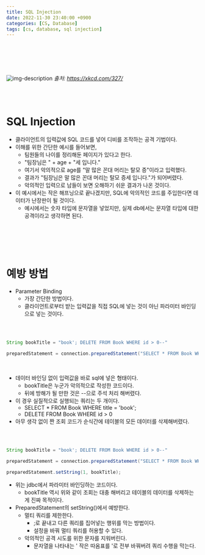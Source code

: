 ```yaml
---
title: SQL Injection
date: 2022-11-30 23:40:00 +0900
categories: [CS, Database]
tags: [cs, database, sql injection]
---
```


<br/>
<br/>
<br/>
<br/>

![img-description](asstes/img/posting/db/sql_injection-01.png)
_출처: https://xkcd.com/327/_

<br/>
<br/>

# SQL Injection

- 클라이언트의 입력값에 SQL 코드를 넣어 디비를 조작하는 공격 기법이다.
- 이해를 위한 간단한 예시를 들어보면,
  - 팀원들의 나이를 정리해둔 페이지가 있다고 한다.
  - "팀장님은 " + age + "세 입니다."
  - 여기서 악의적으로 age를 "말 많은 꼰대 머리는 탈모 증"이라고 입력했다.
  - 결과가 "팀장님은 말 많은 꼰대 머리는 탈모 증세 입니다."가 되어버렸다.
  - 악의적인 입력으로 남들이 보면 오해하기 쉬운 결과가 나온 것이다.
- 이 예시에서는 작은 해프닝으로 끝나겠지만, SQL에 악의적인 코드를 주입한다면 데이터가 난장판이 될 것이다.
  - 예시에서는 숫자 타입에 문자열을 넣었지만, 실제 db에서는 문자열 타입에 대한 공격이라고 생각하면 된다.

<br/>
<br/>
<br/>
<br/>

# 예방 방법

- Parameter Binding
  - 가장 간단한 방법이다.
  - 클라이언트로부터 받는 입력값을 직접 SQL에 넣는 것이 아닌 파라미터 바인딩으로 넣는 것이다.

<br/>

```java

String bookTitle = "book'; DELETE FROM Book WHERE id > 0--"

preparedStatement = connection.preparedStatement("SELECT * FROM Book WHERE title = '" + bookTitle + "'");

```

<br/>

- 데이터 바인딩 없이 입력값을 바로 sql에 넣은 형태이다.
  - bookTitle은 누군가 악의적으로 작성한 코드이다.
  - 뒤에 방해가 될 만한 것은 --으로 주석 처리 해버렸다.
- 이 경우 실질적으로 실행되는 쿼리는 두 개이다.
  - SELECT * FROM Book WHERE title = 'book';
  - DELETE FROM Book WHERE id > 0
- 아무 생각 없이 짠 조회 코드가 순식간에 테이블의 모든 데이터를 삭제해버렸다.

<br/>

```java

String bookTitle = "book'; DELETE FROM Book WHERE id > 0--"

preparedStatement = connection.preparedStatement("SELECT * FROM Book WHERE title = ?");

preparedStatement.setString(1, bookTitle);

```

- 위는 jdbc에서 파라미터 바인딩하는 코드이다.
  - bookTitle 역시 위와 같이 조회는 대충 해버리고 테이블의 데이터를 삭제하는게 진짜 목적이다.
- PreparedStatement의 setString()에서 예방한다.
  - 멀티 쿼리를 제한한다.
    - ;로 끝내고 다른 쿼리를 집어넣는 행위를 막는 방법이다.
    - 설정을 바꿔 멀티 쿼리를 허용할 수 있다.
  - 악의적인 공격 시도를 위한 문자를 지워버린다.
    - 문자열을 나타내는 ' 작은 따옴표를 \'로 전부 바꿔버려 쿼리 수행을 막는다.

<br/>
<br/>
<br/>
<br/>
